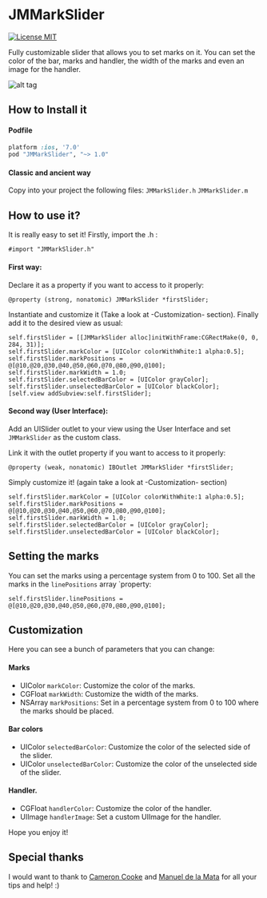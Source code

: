 JMMarkSlider
======================
[![License MIT](https://go-shields.herokuapp.com/license-MIT-blue.png)](https://github.com/andresbrun/ABCustomUINavigationController/blob/master/LICENSE)

Fully customizable slider that allows you to set marks on it. You can set the color of the bar, marks and handler, the width of the marks and even an image for the handler.

![alt tag](http://desarrolloios.es/wp-content/uploads/2014/07/JMMarkSlider.png)


How to Install it
------------
#### Podfile
```ruby
platform :ios, '7.0'
pod "JMMarkSlider", "~> 1.0"
```
#### Classic and ancient way
Copy into your project the following files:
`JMMarkSlider.h`
`JMMarkSlider.m`

How to use it? 
------------

It is really easy to set it! Firstly, import the .h :

	#import "JMMarkSlider.h"

#### First way:

Declare it as a property if you want to access to it properly:

	@property (strong, nonatomic) JMMarkSlider *firstSlider;

Instantiate and customize it (Take a look at -Customization- section). Finally add it to the desired view as usual:

	self.firstSlider = [[JMMarkSlider alloc]initWithFrame:CGRectMake(0, 0, 284, 31)];
	self.firstSlider.markColor = [UIColor colorWithWhite:1 alpha:0.5];
	self.firstSlider.markPositions = @[@10,@20,@30,@40,@50,@60,@70,@80,@90,@100];
	self.firstSlider.markWidth = 1.0;
	self.firstSlider.selectedBarColor = [UIColor grayColor];
	self.firstSlider.unselectedBarColor = [UIColor blackColor];
	[self.view addSubview:self.firstSlider];
	
#### Second way (User Interface):

Add an UISlider outlet to your view using the User Interface and set `JMMarkSlider` as the custom class.

Link it with the outlet property if you want to access to it properly:

	@property (weak, nonatomic) IBOutlet JMMarkSlider *firstSlider;

Simply customize it! (again take a look at -Customization- section)

	self.firstSlider.markColor = [UIColor colorWithWhite:1 alpha:0.5];
	self.firstSlider.markPositions = @[@10,@20,@30,@40,@50,@60,@70,@80,@90,@100];
	self.firstSlider.markWidth = 1.0;
	self.firstSlider.selectedBarColor = [UIColor grayColor];
	self.firstSlider.unselectedBarColor = [UIColor blackColor];

Setting the marks
------------
You can set the marks using a percentage system from 0 to 100. Set all the marks in the `linePositions` array `property:

	self.firstSlider.linePositions = @[@10,@20,@30,@40,@50,@60,@70,@80,@90,@100];

Customization
------------

Here you can see a bunch of parameters that you can change:

#### Marks
- UIColor `markColor`: Customize the color of the marks.
- CGFloat `markWidth`: Customize the width of the marks.
- NSArray `markPositions`: Set in a percentage system from 0 to 100 where the marks should be placed.

#### Bar colors
- UIColor `selectedBarColor`: Customize the color of the selected side of the slider.
- UIColor `unselectedBarColor`: Customize the color of the unselected side of the slider.

#### Handler.
- CGFloat `handlerColor`: Customize the color of the handler.
- UIImage `handlerImage`: Set a custom UIImage for the handler.

Hope you enjoy it!

Special thanks
------------

I would want to thank to <a href="http://www.cameroncooke.com/">Cameron Cooke</a> and <a href="https://github.com/mdelamata/">Manuel de la Mata</a> for all your tips and help! :)
